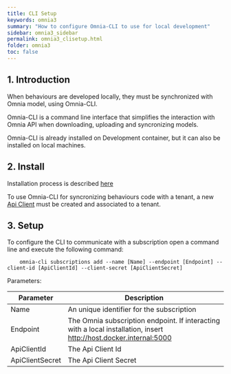 ```yaml
---
title: CLI Setup
keywords: omnia3
summary: "How to configure Omnia-CLI to use for local development"
sidebar: omnia3_sidebar
permalink: omnia3_clisetup.html
folder: omnia3
toc: false
---
```


## 1. Introduction

When behaviours are developed locally, they must be synchronized with Omnia model, using Omnia-CLI.

Omnia-CLI is a command line interface that simplifies the interaction with Omnia API when downloading, uploading and syncronizing models.

Omnia-CLI is already installed on Development container, but it can also be installed on local machines.

## 2. Install

Installation process is described [here](https://github.com/OMNIALowCode/omnia-cli#installation)

To use Omnia-CLI for syncronizing behaviours code with a tenant, a new [Api Client](omnia3_management_introduction.html#4-api-clients) must be created and associated to a tenant.

## 3. Setup

To configure the CLI to communicate with a subscription open a command line and execute the following command:

```
    omnia-cli subscriptions add --name [Name] --endpoint [Endpoint] --client-id [ApiClientId] --client-secret [ApiClientSecret]
```

Parameters:

| Parameter | Description |
|-------|--------|
| Name | An unique identifier for the subscription |
| Endpoint | The Omnia subscription endpoint. If interacting with a local installation, insert http://host.docker.internal:5000 |
| ApiClientId | The Api Client Id |
| ApiClientSecret | The Api Client Secret |
